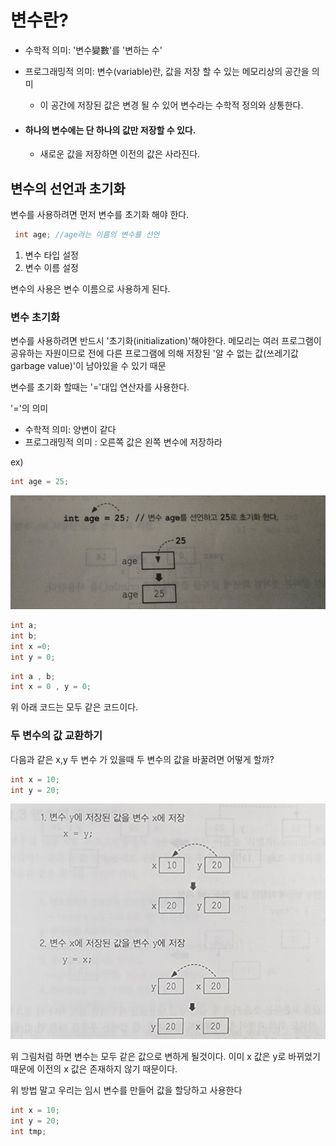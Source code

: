# 변수란?
- 수학적 의미: '변수變數'를 '변하는 수'
- 프로그래밍적 의미: 변수(variable)란, 값을 저장 할 수 있는 메모리상의 공간을 의미
    - 이 공간에 저장된 값은 변경 될 수 있어 변수라는 수학적 정의와 상통한다.

- #### 하나의 변수에는 단 하나의 값만 저장할 수 있다.
  - 새로운 값을 저장하면 이전의 값은 사라진다.

## 변수의 선언과 초기화
변수를 사용하려면 먼저 변수를 초기화 해야 한다.
```java
 int age; //age라는 이름의 변수를 선언
```
1. 변수 타입 설정
2. 변수 이름 설정

변수의 사용은 변수 이름으로 사용하게 된다.

### 변수 초기화
변수를 사용하려면 반드시 '초기화(initialization)'해야한다. 메모리는 여러 프로그램이 공유하는 자원이므로
전에 다른 프로그램에 의해 저장된 '알 수 없는 값(쓰레기값 garbage value)'이 남아있을 수 있기 때문

변수를 초기화 할때는 '='대입 연산자를 사용한다.   

'='의 의미
- 수학적 의미: 양변이 같다
- 프로그래밍적 의미 : 오른쪽 값은 왼쪽 변수에 저장하라 

ex)
```java
int age = 25;
```

![img.png](img.png)

```java
int a;
int b;
int x =0;
int y = 0;
```

```java
int a , b;
int x = 0 , y = 0;
```

위 아래 코드는 모두 같은 코드이다.


### 두 변수의 값 교환하기
다음과 같은 x,y 두 변수 가 있을때 두 변수의 값을 바꿀려면 어떻게 할까?

```java
int x = 10;
int y = 20;
```
![img_1.png](img_1.png)

위 그림처럼 하면 변수는 모두 같은 값으로 변하게 될것이다. 이미 x 값은 y로 바뀌었기 때문에 이전의 x 값은 존재하지 않기 때문이다.

위 방법 말고 우리는 임시 변수를 만들어 값을 할당하고 사용한다
```java
int x = 10;
int y = 20;
int tmp;
```







